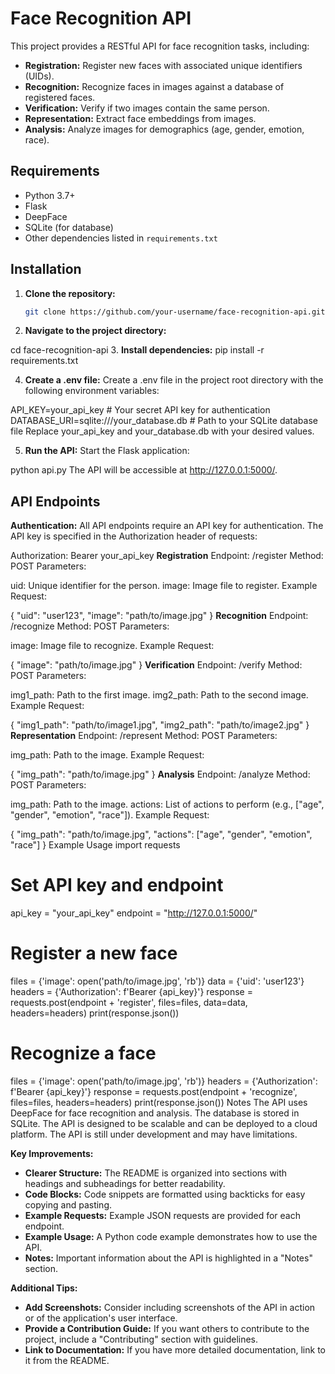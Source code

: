 # Face Recognition API 

This project provides a RESTful API for face recognition tasks, including:

- **Registration:** Register new faces with associated unique identifiers (UIDs).
- **Recognition:** Recognize faces in images against a database of registered faces.
- **Verification:** Verify if two images contain the same person.
- **Representation:** Extract face embeddings from images.
- **Analysis:** Analyze images for demographics (age, gender, emotion, race).

## Requirements

- Python 3.7+
- Flask
- DeepFace
- SQLite (for database)
- Other dependencies listed in `requirements.txt`

## Installation

1. **Clone the repository:**
   ```bash
   git clone https://github.com/your-username/face-recognition-api.git
2. **Navigate to the project directory:**

cd face-recognition-api
3. **Install dependencies:**
pip install -r requirements.txt

4. **Create a .env file:**
Create a .env file in the project root directory with the following environment variables:

API_KEY=your_api_key  # Your secret API key for authentication
DATABASE_URI=sqlite:///your_database.db  # Path to your SQLite database file
Replace your_api_key and your_database.db with your desired values.

5. **Run the API:**
Start the Flask application:

python api.py
The API will be accessible at http://127.0.0.1:5000/.

## API Endpoints

**Authentication:**
All API endpoints require an API key for authentication. The API key is specified in the Authorization header of requests:


Authorization: Bearer your_api_key
**Registration**
Endpoint: /register Method: POST Parameters:

uid: Unique identifier for the person.
image: Image file to register.
Example Request:

{
  "uid": "user123",
  "image": "path/to/image.jpg"
}
**Recognition**
Endpoint: /recognize Method: POST Parameters:

image: Image file to recognize.
Example Request:

{
  "image": "path/to/image.jpg"
}
**Verification**
Endpoint: /verify Method: POST Parameters:

img1_path: Path to the first image.
img2_path: Path to the second image.
Example Request:

{
  "img1_path": "path/to/image1.jpg",
  "img2_path": "path/to/image2.jpg"
}
**Representation**
Endpoint: /represent Method: POST Parameters:

img_path: Path to the image.
Example Request:

{
  "img_path": "path/to/image.jpg"
}
**Analysis**
Endpoint: /analyze Method: POST Parameters:

img_path: Path to the image.
actions: List of actions to perform (e.g., ["age", "gender", "emotion", "race"]).
Example Request:

{
  "img_path": "path/to/image.jpg",
  "actions": ["age", "gender", "emotion", "race"]
}
Example Usage
import requests

# Set API key and endpoint
api_key = "your_api_key"
endpoint = "http://127.0.0.1:5000/"

# Register a new face
files = {'image': open('path/to/image.jpg', 'rb')}
data = {'uid': 'user123'}
headers = {'Authorization': f'Bearer {api_key}'}
response = requests.post(endpoint + 'register', files=files, data=data, headers=headers)
print(response.json())

# Recognize a face
files = {'image': open('path/to/image.jpg', 'rb')}
headers = {'Authorization': f'Bearer {api_key}'}
response = requests.post(endpoint + 'recognize', files=files, headers=headers)
print(response.json())
Notes
The API uses DeepFace for face recognition and analysis.
The database is stored in SQLite.
The API is designed to be scalable and can be deployed to a cloud platform.
The API is still under development and may have limitations.

**Key Improvements:**

- **Clearer Structure:**  The README is organized into sections with headings and subheadings for better readability.
- **Code Blocks:**  Code snippets are formatted using backticks for easy copying and pasting.
- **Example Requests:**  Example JSON requests are provided for each endpoint.
- **Example Usage:**  A Python code example demonstrates how to use the API.
- **Notes:**  Important information about the API is highlighted in a "Notes" section.

**Additional Tips:**

- **Add Screenshots:**  Consider including screenshots of the API in action or of the application's user interface.
- **Provide a Contribution Guide:**  If you want others to contribute to the project, include a "Contributing" section with guidelines.
- **Link to Documentation:**  If you have more detailed documentation, link to it from the README.

